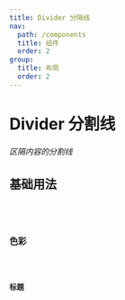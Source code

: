 ```yaml
---
title: Divider 分隔线
nav:
  path: /components
  title: 组件
  order: 2
group:
  title: 布局
  order: 2
---
```



# Divider 分割线

###### 区隔内容的分割线

## 基础用法
<code src="./demo/basic.tsx" />
<code src="./demo/vertical.tsx" />

## 色彩
<code src="./demo/color.tsx" />

## 标题
<code src="./demo/text.tsx" />
<API src="./index.tsx">
